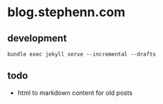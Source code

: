 # blog.stephenn.com

## development

	bundle exec jekyll serve --incremental --drafts

## todo
* html to markdown content for old posts
